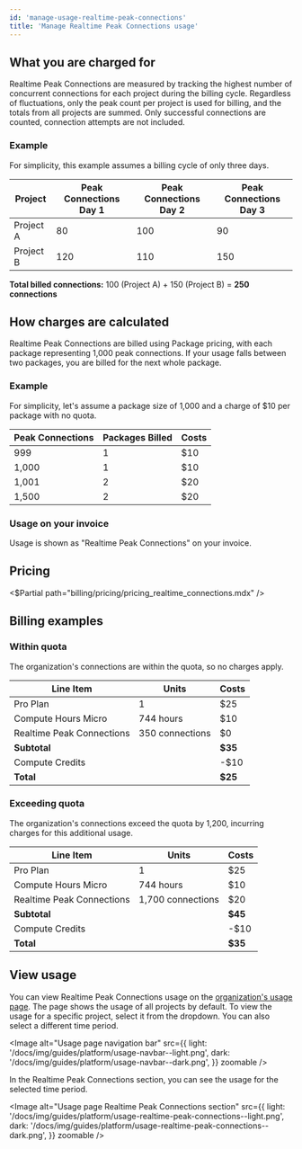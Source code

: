```yaml
---
id: 'manage-usage-realtime-peak-connections'
title: 'Manage Realtime Peak Connections usage'
---
```


## What you are charged for

Realtime Peak Connections are measured by tracking the highest number of concurrent connections for each project during the billing cycle. Regardless of fluctuations, only the peak count per project is used for billing, and the totals from all projects are summed. Only successful connections are counted, connection attempts are not included.

### Example

For simplicity, this example assumes a billing cycle of only three days.

| Project   | Peak Connections Day 1 | Peak Connections Day 2 | Peak Connections Day 3 |
| --------- | ---------------------- | ---------------------- | ---------------------- |
| Project A | 80                     | 100                    | 90                     |
| Project B | 120                    | 110                    | 150                    |

**Total billed connections:** 100 (Project A) + 150 (Project B) = **250 connections**

## How charges are calculated

Realtime Peak Connections are billed using Package pricing, with each package representing 1,000 peak connections. If your usage falls between two packages, you are billed for the next whole package.

### Example

For simplicity, let's assume a package size of 1,000 and a charge of $10 per package with no quota.

| Peak Connections | Packages Billed | Costs |
| ---------------- | --------------- | ----- |
| 999              | 1               | $10   |
| 1,000            | 1               | $10   |
| 1,001            | 2               | $20   |
| 1,500            | 2               | $20   |

### Usage on your invoice

Usage is shown as "Realtime Peak Connections" on your invoice.

## Pricing

<$Partial path="billing/pricing/pricing_realtime_connections.mdx" />

## Billing examples

### Within quota

The organization's connections are within the quota, so no charges apply.

| Line Item                 | Units           | Costs   |
| ------------------------- | --------------- | ------- |
| Pro Plan                  | 1               | $25     |
| Compute Hours Micro       | 744 hours       | $10     |
| Realtime Peak Connections | 350 connections | $0      |
| **Subtotal**              |                 | **$35** |
| Compute Credits           |                 | -$10    |
| **Total**                 |                 | **$25** |

### Exceeding quota

The organization's connections exceed the quota by 1,200, incurring charges for this additional usage.

| Line Item                 | Units             | Costs   |
| ------------------------- | ----------------- | ------- |
| Pro Plan                  | 1                 | $25     |
| Compute Hours Micro       | 744 hours         | $10     |
| Realtime Peak Connections | 1,700 connections | $20     |
| **Subtotal**              |                   | **$45** |
| Compute Credits           |                   | -$10    |
| **Total**                 |                   | **$35** |

## View usage

You can view Realtime Peak Connections usage on the [organization's usage page](https://supabase.com/dashboard/org/_/usage). The page shows the usage of all projects by default. To view the usage for a specific project, select it from the dropdown. You can also select a different time period.

<Image
  alt="Usage page navigation bar"
  src={{
    light: '/docs/img/guides/platform/usage-navbar--light.png',
    dark: '/docs/img/guides/platform/usage-navbar--dark.png',
  }}
  zoomable
/>

In the Realtime Peak Connections section, you can see the usage for the selected time period.

<Image
  alt="Usage page Realtime Peak Connections section"
  src={{
    light: '/docs/img/guides/platform/usage-realtime-peak-connections--light.png',
    dark: '/docs/img/guides/platform/usage-realtime-peak-connections--dark.png',
  }}
  zoomable
/>